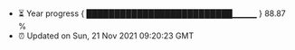 - ⏳ Year progress { ██████████████████████████▁▁▁▁ } 88.87 %
- ⏰ Updated on Sun, 21 Nov 2021 09:20:23 GMT

